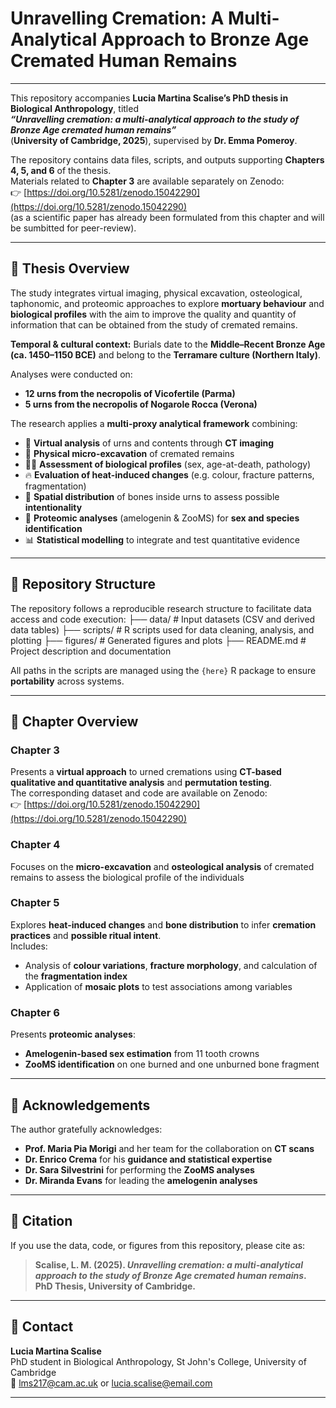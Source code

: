 # Unravelling Cremation: A Multi-Analytical Approach to Bronze Age Cremated Human Remains

---

This repository accompanies **Lucia Martina Scalise’s PhD thesis in Biological Anthropology**, titled  
**_“Unravelling cremation: a multi-analytical approach to the study of Bronze Age cremated human remains”_**  
(**University of Cambridge, 2025**), supervised by **Dr. Emma Pomeroy**.

The repository contains data files, scripts, and outputs supporting **Chapters 4, 5, and 6** of the thesis.  
Materials related to **Chapter 3** are available separately on Zenodo:  
👉 [https://doi.org/10.5281/zenodo.15042290](https://doi.org/10.5281/zenodo.15042290)  
(as a scientific paper has already been formulated from this chapter and will be sumbitted for peer-review).

---

## 📘 Thesis Overview

The study integrates virtual imaging, physical excavation, osteological, taphonomic, and proteomic approaches to explore **mortuary behaviour** and **biological profiles** with the aim to improve the quality and quantity of information that can be obtained from the study of cremated remains.

**Temporal & cultural context:** Burials date to the **Middle–Recent Bronze Age (ca. 1450–1150 BCE)** and belong to the **Terramare culture (Northern Italy)**.

Analyses were conducted on:
- **12 urns from the necropolis of Vicofertile (Parma)**  
- **5 urns from the necropolis of Nogarole Rocca (Verona)**  

The research applies a **multi-proxy analytical framework** combining:

- 🧱 **Virtual analysis** of urns and contents through **CT imaging**
- 🦴 **Physical micro-excavation** of cremated remains
- 👩‍🔬 **Assessment of biological profiles** (sex, age-at-death, pathology)
- 🔥 **Evaluation of heat-induced changes** (e.g. colour, fracture patterns, fragmentation)
- 🧭 **Spatial distribution** of bones inside urns to assess possible **intentionality**
- 🧬 **Proteomic analyses** (amelogenin & ZooMS) for **sex and species identification**
- 📊 **Statistical modelling** to integrate and test quantitative evidence

---

## 📂 Repository Structure

The repository follows a reproducible research structure to facilitate data access and code execution:
├── data/ # Input datasets (CSV and derived data tables)
├── scripts/ # R scripts used for data cleaning, analysis, and plotting
├── figures/ # Generated figures and plots
├── README.md # Project description and documentation

All paths in the scripts are managed using the `{here}` R package to ensure **portability** across systems.

---

## 🧭 Chapter Overview

### **Chapter 3**
Presents a **virtual approach** to urned cremations using **CT-based qualitative and quantitative analysis** and **permutation testing**.  
The corresponding dataset and code are available on Zenodo:  
👉 [https://doi.org/10.5281/zenodo.15042290](https://doi.org/10.5281/zenodo.15042290)

### **Chapter 4**
Focuses on the **micro-excavation** and **osteological analysis** of cremated remains to assess the biological profile of the individuals

### **Chapter 5**
Explores **heat-induced changes** and **bone distribution** to infer **cremation practices** and **possible ritual intent**.  
Includes:
- Analysis of **colour variations**, **fracture morphology**, and calculation of the **fragmentation index**
- Application of **mosaic plots** to test associations among variables

### **Chapter 6**
Presents **proteomic analyses**:
- **Amelogenin-based sex estimation** from 11 tooth crowns  
- **ZooMS identification** on one burned and one unburned bone fragment  

---

## 🙏 Acknowledgements

The author gratefully acknowledges:

- **Prof. Maria Pia Morigi** and her team for the collaboration on **CT scans**
- **Dr. Enrico Crema** for his **guidance and statistical expertise**
- **Dr. Sara Silvestrini** for performing the **ZooMS analyses**
- **Dr. Miranda Evans** for leading the **amelogenin analyses**

---

## 📜 Citation

If you use the data, code, or figures from this repository, please cite as:

> **Scalise, L. M. (2025). _Unravelling cremation: a multi-analytical approach to the study of Bronze Age cremated human remains_. PhD Thesis, University of Cambridge.**

---

## 📧 Contact

**Lucia Martina Scalise**  
PhD student in Biological Anthropology, St John's College, University of Cambridge  
📩 [lms217@cam.ac.uk](mailto:lms217@cam.ac.uk) or [lucia.scalise@email.com](mailto:lucia.scalise@email.com)

---


